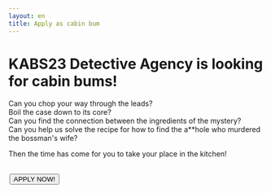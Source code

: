 ```yaml
---
layout: en
title: Apply as cabin bum
---
```

<h1>KABS23 Detective Agency is looking for cabin bums!</h1>

<p> Can you chop your way through the leads? <br>
Boil the case down to its core? <br>
Can you find the connection between the ingredients of the mystery? <br>
Can you help us solve the recipe for how to find the a**hole who murdered the bossman's wife?
</p>
<p>Then the time has come for you to take your place in the kitchen!</p>

<br />
<a style="text-align: center; padding: 2px" href="https://forms.gle/N2HoPiwPQpF3QjXBA">
	<button class="applyBtn"> 
		APPLY NOW! 
	</button>
</a>
<br />
